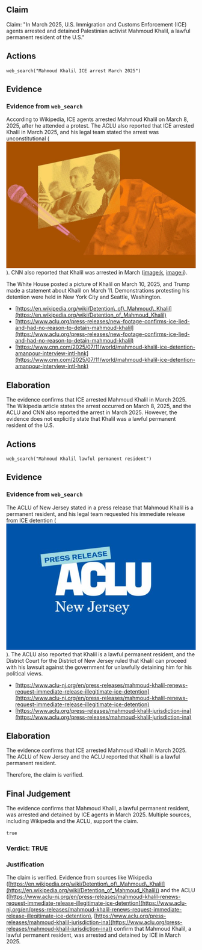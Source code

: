 ## Claim
Claim: "In March 2025, U.S. Immigration and Customs Enforcement (ICE) agents arrested and detained Palestinian activist Mahmoud Khalil, a lawful permanent resident of the U.S."

## Actions
```
web_search("Mahmoud Khalil ICE arrest March 2025")
```

## Evidence
### Evidence from `web_search`
According to Wikipedia, ICE agents arrested Mahmoud Khalil on March 8, 2025, after he attended a protest. The ACLU also reported that ICE arrested Khalil in March 2025, and his legal team stated the arrest was unconstitutional (![image 1503](media/2025-07-20_10-33-1753007600-552960.jpg)). CNN also reported that Khalil was arrested in March (<image:k>, <image:i>).

The White House posted a picture of Khalil on March 10, 2025, and Trump made a statement about Khalil on March 11. Demonstrations protesting his detention were held in New York City and Seattle, Washington.

*   [https://en.wikipedia.org/wiki/Detention\_of\_Mahmoud\_Khalil](https://en.wikipedia.org/wiki/Detention_of_Mahmoud_Khalil)
*   [https://www.aclu.org/press-releases/new-footage-confirms-ice-lied-and-had-no-reason-to-detain-mahmoud-khalil](https://www.aclu.org/press-releases/new-footage-confirms-ice-lied-and-had-no-reason-to-detain-mahmoud-khalil)
*   [https://www.cnn.com/2025/07/11/world/mahmoud-khalil-ice-detention-amanpour-interview-intl-hnk](https://www.cnn.com/2025/07/11/world/mahmoud-khalil-ice-detention-amanpour-interview-intl-hnk)


## Elaboration
The evidence confirms that ICE arrested Mahmoud Khalil in March 2025. The Wikipedia article states the arrest occurred on March 8, 2025, and the ACLU and CNN also reported the arrest in March 2025. However, the evidence does not explicitly state that Khalil was a lawful permanent resident of the U.S.


## Actions
```
web_search("Mahmoud Khalil lawful permanent resident")
```

## Evidence
### Evidence from `web_search`
The ACLU of New Jersey stated in a press release that Mahmoud Khalil is a permanent resident, and his legal team requested his immediate release from ICE detention (![image 11477](media/2025-08-31_10-25-1756635922-012134.jpg)). The ACLU also reported that Khalil is a lawful permanent resident, and the District Court for the District of New Jersey ruled that Khalil can proceed with his lawsuit against the government for unlawfully detaining him for his political views.

*   [https://www.aclu-nj.org/en/press-releases/mahmoud-khalil-renews-request-immediate-release-illegitimate-ice-detention](https://www.aclu-nj.org/en/press-releases/mahmoud-khalil-renews-request-immediate-release-illegitimate-ice-detention)
*   [https://www.aclu.org/press-releases/mahmoud-khalil-jurisdiction-ina](https://www.aclu.org/press-releases/mahmoud-khalil-jurisdiction-ina)


## Elaboration
The evidence confirms that ICE arrested Mahmoud Khalil in March 2025. The ACLU of New Jersey and the ACLU reported that Khalil is a lawful permanent resident.

Therefore, the claim is verified.


## Final Judgement
The evidence confirms that Mahmoud Khalil, a lawful permanent resident, was arrested and detained by ICE agents in March 2025. Multiple sources, including Wikipedia and the ACLU, support the claim.

`true`

### Verdict: TRUE

### Justification
The claim is verified. Evidence from sources like Wikipedia ([https://en.wikipedia.org/wiki/Detention\_of\_Mahmoud\_Khalil](https://en.wikipedia.org/wiki/Detention_of_Mahmoud_Khalil)) and the ACLU ([https://www.aclu-nj.org/en/press-releases/mahmoud-khalil-renews-request-immediate-release-illegitimate-ice-detention](https://www.aclu-nj.org/en/press-releases/mahmoud-khalil-renews-request-immediate-release-illegitimate-ice-detention), [https://www.aclu.org/press-releases/mahmoud-khalil-jurisdiction-ina](https://www.aclu.org/press-releases/mahmoud-khalil-jurisdiction-ina)) confirm that Mahmoud Khalil, a lawful permanent resident, was arrested and detained by ICE in March 2025.
